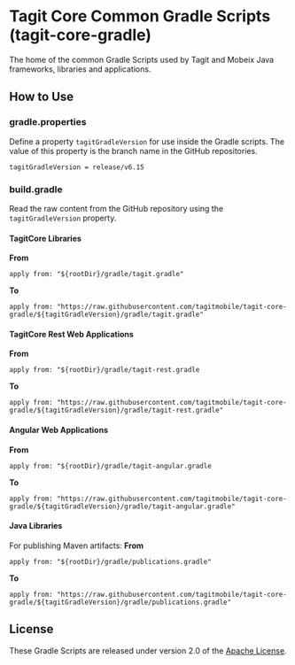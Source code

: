# Tagit Core Common Gradle Scripts (tagit-core-gradle)
The home of the common Gradle Scripts used by Tagit and Mobeix Java frameworks, libraries and applications.

## How to Use

### gradle.properties
Define a property `tagitGradleVersion` for use inside the Gradle scripts. The value of this property is the branch name in the GitHub repositories.
```
tagitGradleVersion = release/v6.15
```

### build.gradle
Read the raw content from the GitHub repository using the `tagitGradleVersion` property.

#### TagitCore Libraries

**From**
```
apply from: "${rootDir}/gradle/tagit.gradle"
```
**To**
```
apply from: "https://raw.githubusercontent.com/tagitmobile/tagit-core-gradle/${tagitGradleVersion}/gradle/tagit.gradle"
```

#### TagitCore Rest Web Applications

**From**
```
apply from: "${rootDir}/gradle/tagit-rest.gradle
```
**To**
```
apply from: "https://raw.githubusercontent.com/tagitmobile/tagit-core-gradle/${tagitGradleVersion}/gradle/tagit-rest.gradle"
```
#### Angular Web Applications

**From**
```
apply from: "${rootDir}/gradle/tagit-angular.gradle
```
**To**
```
apply from: "https://raw.githubusercontent.com/tagitmobile/tagit-core-gradle/${tagitGradleVersion}/gradle/tagit-angular.gradle"
```
#### Java Libraries
For publishing Maven artifacts:
**From**
```
apply from: "${rootDir}/gradle/publications.gradle"
```
**To**
```
apply from: "https://raw.githubusercontent.com/tagitmobile/tagit-core-gradle/${tagitGradleVersion}/gradle/publications.gradle"
```

## License
These Gradle Scripts are released under version 2.0 of the [Apache License](https://www.apache.org/licenses/LICENSE-2.0).
